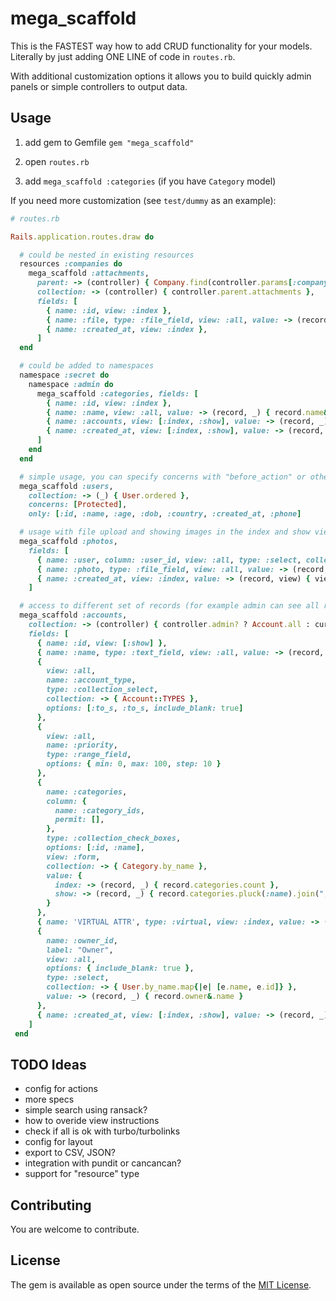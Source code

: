 # mega_scaffold

This is the FASTEST way how to add CRUD functionality for your models. Literally by just adding ONE LINE of code in `routes.rb`.

With additional customization options it allows you to build quickly admin panels or simple controllers to output data.

## Usage

1) add gem to Gemfile `gem "mega_scaffold"`

2) open `routes.rb`

3) add `mega_scaffold :categories` (if you have `Category` model)


If you need more customization (see `test/dummy` as an example):

```ruby
# routes.rb

Rails.application.routes.draw do

  # could be nested in existing resources
  resources :companies do
    mega_scaffold :attachments,
      parent: -> (controller) { Company.find(controller.params[:company_id]) },
      collection: -> (controller) { controller.parent.attachments },
      fields: [
        { name: :id, view: :index },
        { name: :file, type: :file_field, view: :all, value: -> (record, view) { view.link_to 'Download', record.file.url } },
        { name: :created_at, view: :index },
      ]
  end

  # could be added to namespaces
  namespace :secret do
    namespace :admin do
      mega_scaffold :categories, fields: [
        { name: :id, view: :index },
        { name: :name, view: :all, value: -> (record, _) { record.name&.upcase } },
        { name: :accounts, view: [:index, :show], value: -> (record, _) { record.accounts.count } },
        { name: :created_at, view: [:index, :show], value: -> (record, _) { I18n.l record.created_at, format: :short } },
      ]
    end
  end

  # simple usage, you can specify concerns with "before_action" or other contoller-related logic
  mega_scaffold :users,
    collection: -> (_) { User.ordered },
    concerns: [Protected],
    only: [:id, :name, :age, :dob, :country, :created_at, :phone]

  # usage with file upload and showing images in the index and show views
  mega_scaffold :photos,
    fields: [
      { name: :user, column: :user_id, view: :all, type: :select, collection: -> { User.by_name.map{|e| [e.name, e.id]} }, value: -> (record, view) { view.link_to_if record.user, record.user&.name, record.user } },
      { name: :photo, type: :file_field, view: :all, value: -> (record, view) { view.image_tag record.photo.url, style: 'width: 200px' } },
      { name: :created_at, view: :index, value: -> (record, view) { view.l record.created_at, format: :long } },
    ]

  # access to different set of records (for example admin can see all records and all other users only own) + form with associations
  mega_scaffold :accounts, 
    collection: -> (controller) { controller.admin? ? Account.all : current_user.accounts },
    fields: [
      { name: :id, view: [:show] },
      { name: :name, type: :text_field, view: :all, value: -> (record, view) { view.link_to record.name.to_s.upcase, record } },
      {
        view: :all,
        name: :account_type,
        type: :collection_select,
        collection: -> { Account::TYPES },
        options: [:to_s, :to_s, include_blank: true]
      },
      {
        view: :all,
        name: :priority,
        type: :range_field,
        options: { min: 0, max: 100, step: 10 }
      },
      { 
        name: :categories,
        column: {
          name: :category_ids,
          permit: [],
        },
        type: :collection_check_boxes,
        options: [:id, :name],
        view: :form,
        collection: -> { Category.by_name },
        value: {
          index: -> (record, _) { record.categories.count },
          show: -> (record, _) { record.categories.pluck(:name).join(", ") }
        }
      },
      { name: 'VIRTUAL ATTR', type: :virtual, view: :index, value: -> (record, view) { "ID: #{record.id}" } },
      {
        name: :owner_id,
        label: "Owner",
        view: :all,
        options: { include_blank: true },
        type: :select,
        collection: -> { User.by_name.map{|e| [e.name, e.id]} },
        value: -> (record, _) { record.owner&.name }
      },
      { name: :created_at, view: [:index, :show], value: -> (record, _) { I18n.l(record.created_at, format: :long) } },
    ]
 end
```

## TODO Ideas

- config for actions
- more specs
- simple search using ransack?
- how to overide view instructions
- check if all is ok with turbo/turbolinks
- config for layout
- export to CSV, JSON?
- integration with pundit or cancancan?
- support for "resource" type

## Contributing

You are welcome to contribute.

## License
The gem is available as open source under the terms of the [MIT License](https://opensource.org/licenses/MIT).
